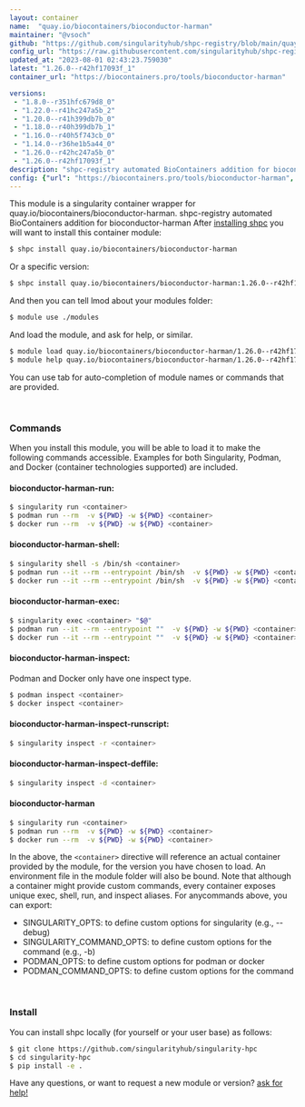```yaml
---
layout: container
name:  "quay.io/biocontainers/bioconductor-harman"
maintainer: "@vsoch"
github: "https://github.com/singularityhub/shpc-registry/blob/main/quay.io/biocontainers/bioconductor-harman/container.yaml"
config_url: "https://raw.githubusercontent.com/singularityhub/shpc-registry/main/quay.io/biocontainers/bioconductor-harman/container.yaml"
updated_at: "2023-08-01 02:43:23.759030"
latest: "1.26.0--r42hf17093f_1"
container_url: "https://biocontainers.pro/tools/bioconductor-harman"

versions:
 - "1.8.0--r351hfc679d8_0"
 - "1.22.0--r41hc247a5b_2"
 - "1.20.0--r41h399db7b_0"
 - "1.18.0--r40h399db7b_1"
 - "1.16.0--r40h5f743cb_0"
 - "1.14.0--r36he1b5a44_0"
 - "1.26.0--r42hc247a5b_0"
 - "1.26.0--r42hf17093f_1"
description: "shpc-registry automated BioContainers addition for bioconductor-harman"
config: {"url": "https://biocontainers.pro/tools/bioconductor-harman", "maintainer": "@vsoch", "description": "shpc-registry automated BioContainers addition for bioconductor-harman", "latest": {"1.26.0--r42hf17093f_1": "sha256:ab0a1f5eef2e4c4a6677fb639d6ecb822e20777b44352ac15db66d5e16f5cd30"}, "tags": {"1.8.0--r351hfc679d8_0": "sha256:f991fcbfe53b063c3c8c6ed799e43aa5eb6483a15aea768d7c2c2a9e0bab394a", "1.22.0--r41hc247a5b_2": "sha256:e5e641269bf7af27455ee10e9161519ad3f70de228de1ce9e06aca7257a64142", "1.20.0--r41h399db7b_0": "sha256:d193ffb7fa59965e752408632e16ad753cc2b028b2956c7eab67f88238cce09a", "1.18.0--r40h399db7b_1": "sha256:4be3fe0af552386f7319da63411731cf70383cd1722390f336adf56019146b76", "1.16.0--r40h5f743cb_0": "sha256:aa6bc75366be03ecd18d037263c30d59bbc54d3650018a8e7e9fc4d2cc7836f1", "1.14.0--r36he1b5a44_0": "sha256:571cd659d01dddbaad2aeb8abe84bbd3b3db6fcfc42e2e4f9da32ee3f642c9dc", "1.26.0--r42hc247a5b_0": "sha256:8889a1695f6ffcfbdb4fbf200d912419b07e1e6a9add6244ae959947d55cd356", "1.26.0--r42hf17093f_1": "sha256:ab0a1f5eef2e4c4a6677fb639d6ecb822e20777b44352ac15db66d5e16f5cd30"}, "docker": "quay.io/biocontainers/bioconductor-harman"}
---
```


This module is a singularity container wrapper for quay.io/biocontainers/bioconductor-harman.
shpc-registry automated BioContainers addition for bioconductor-harman
After [installing shpc](#install) you will want to install this container module:


```bash
$ shpc install quay.io/biocontainers/bioconductor-harman
```

Or a specific version:

```bash
$ shpc install quay.io/biocontainers/bioconductor-harman:1.26.0--r42hf17093f_1
```

And then you can tell lmod about your modules folder:

```bash
$ module use ./modules
```

And load the module, and ask for help, or similar.

```bash
$ module load quay.io/biocontainers/bioconductor-harman/1.26.0--r42hf17093f_1
$ module help quay.io/biocontainers/bioconductor-harman/1.26.0--r42hf17093f_1
```

You can use tab for auto-completion of module names or commands that are provided.

<br>

### Commands

When you install this module, you will be able to load it to make the following commands accessible.
Examples for both Singularity, Podman, and Docker (container technologies supported) are included.

#### bioconductor-harman-run:

```bash
$ singularity run <container>
$ podman run --rm  -v ${PWD} -w ${PWD} <container>
$ docker run --rm  -v ${PWD} -w ${PWD} <container>
```

#### bioconductor-harman-shell:

```bash
$ singularity shell -s /bin/sh <container>
$ podman run --it --rm --entrypoint /bin/sh  -v ${PWD} -w ${PWD} <container>
$ docker run --it --rm --entrypoint /bin/sh  -v ${PWD} -w ${PWD} <container>
```

#### bioconductor-harman-exec:

```bash
$ singularity exec <container> "$@"
$ podman run --it --rm --entrypoint ""  -v ${PWD} -w ${PWD} <container> "$@"
$ docker run --it --rm --entrypoint ""  -v ${PWD} -w ${PWD} <container> "$@"
```

#### bioconductor-harman-inspect:

Podman and Docker only have one inspect type.

```bash
$ podman inspect <container>
$ docker inspect <container>
```

#### bioconductor-harman-inspect-runscript:

```bash
$ singularity inspect -r <container>
```

#### bioconductor-harman-inspect-deffile:

```bash
$ singularity inspect -d <container>
```



#### bioconductor-harman

```bash
$ singularity run <container>
$ podman run --rm  -v ${PWD} -w ${PWD} <container>
$ docker run --rm  -v ${PWD} -w ${PWD} <container>
```


In the above, the `<container>` directive will reference an actual container provided
by the module, for the version you have chosen to load. An environment file in the
module folder will also be bound. Note that although a container
might provide custom commands, every container exposes unique exec, shell, run, and
inspect aliases. For anycommands above, you can export:

 - SINGULARITY_OPTS: to define custom options for singularity (e.g., --debug)
 - SINGULARITY_COMMAND_OPTS: to define custom options for the command (e.g., -b)
 - PODMAN_OPTS: to define custom options for podman or docker
 - PODMAN_COMMAND_OPTS: to define custom options for the command

<br>

### Install

You can install shpc locally (for yourself or your user base) as follows:

```bash
$ git clone https://github.com/singularityhub/singularity-hpc
$ cd singularity-hpc
$ pip install -e .
```

Have any questions, or want to request a new module or version? [ask for help!](https://github.com/singularityhub/singularity-hpc/issues)